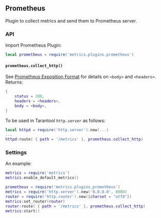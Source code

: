 ## Prometheus

Plugin to collect metrics and send them to Prometheus server.

### API

Import Prometheus Plugin:

```lua
local prometheus = require('metrics.plugins.prometheus')
```

#### `prometheus.collect_http()`
See [Prometheus Exposition Format](https://github.com/prometheus/docs/blob/master/content/docs/instrumenting/exposition_formats.md) for details on `<body>` and `<headers>`.
Returns:
```lua
{
    status = 200,
    headers = <headers>,
    body = <body>,
}
```
To be used in Tarantool `http.server` as follows:
```lua
local httpd = require('http.server').new(...)
...
httpd:route( { path = '/metrics' }, prometheus.collect_http)
```

### Settings

An example:
```lua
metrics = require('metrics')
metrics.enable_default_metrics()

prometheus = require('metrics.plugins.prometheus')
metrics = require('http.server').new('0.0.0.0', 8080)
router = require('http.router').new({charset = "utf8"})
metrics:set_router(router)
router:route( { path = '/metrics' }, prometheus.collect_http)
metrics:start()
```

